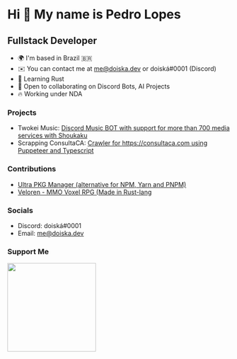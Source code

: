 Hi 👋 My name is Pedro Lopes
============================

Fullstack Developer
-------------

* 🌍  I'm based in Brazil 🇧🇷
* ✉️  You can contact me at [me@doiska.dev](mailto:me@doiska.dev) or doiská#0001 (Discord)
* 🧠  Learning Rust
* 🤝  Open to collaborating on Discord Bots, AI Projects
* 🔥  Working under NDA

### Projects
* Twokei Music: [Discord Music BOT with support for more than 700 media services with Shoukaku](https://github.com/doiska/twokei-next)
* Scrapping ConsultaCA: [Crawler for https://consultaca.com using Puppeteer and Typescript](https://github.com/doiska/scrapping-consulta-ca)

### Contributions
* [Ultra PKG Manager (alternative for NPM, Yarn and PNPM)](https://github.com/nachoaldamav/ultra)
* [Veloren - MMO Voxel RPG (Made in Rust-lang](https://gitlab.com/veloren/veloren)

### Socials

* Discord: doiská#0001
* Email: me@doiska.dev

### Support Me

<a href="https://www.buymeacoffee.com/doiska"><img src="https://cdn.buymeacoffee.com/buttons/v2/default-yellow.png" width="200" /></a>
